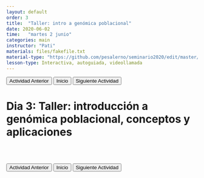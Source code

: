```yaml
---
layout: default
order: 3
title:  "Taller: intro a genómica poblacional"
date: 2020-06-02
time:   "martes 2 junio"
categories: main
instructor: "Pati"
materials: files/fakefile.txt
material-type: "https://github.com/pesalerno/seminario2020/edit/master/_posts/2020-06-02-3_poblacional.md"
lesson-type: Interactiva, autoguiada, videollamada
---
```


<a href="https://pesalerno.github.io/seminario2020/main/2020/06/01/2_genomica.html"><button>Actividad Anterior</button></a>		<a href="https://pesalerno.github.io/seminario2020/"><button>Inicio</button></a>    <a href="https://pesalerno.github.io/seminario2020/main/2020/06/03/4_filtros1.html"><button>Siguiente Actividad</button></a>


# Dia 3: Taller: introducción a genómica poblacional, conceptos y aplicaciones



<br><br>

<a href="https://pesalerno.github.io/seminario2020/main/2020/06/01/2_genomica.html"><button>Actividad Anterior</button></a>		<a href="https://pesalerno.github.io/seminario2020/"><button>Inicio</button></a>    <a href="https://pesalerno.github.io/seminario2020/main/2020/06/03/4_filtros1.html"><button>Siguiente Actividad</button></a>



